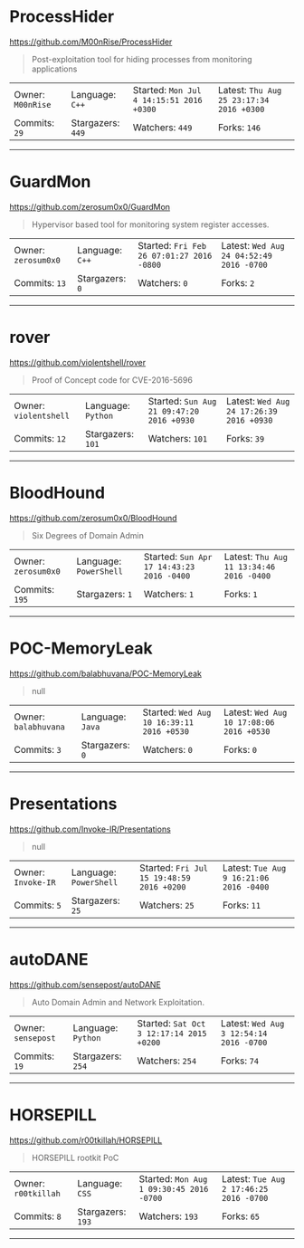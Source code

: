 # ProcessHider

https://github.com/M00nRise/ProcessHider
<blockquote>
Post-exploitation tool for hiding processes from monitoring applications
</blockquote>

<table>
<tr><td>Owner: <code>M00nRise</code></td>
    <td>Language: <code>C++</code></td>
    <td>Started: <code>Mon Jul 4 14:15:51 2016 +0300</code></td>
    <td>Latest: <code>Thu Aug 25 23:17:34 2016 +0300</code></td></tr>
<tr><td>Commits: <code>29</code></td>
    <td>Stargazers: <code>449</code></td>
    <td>Watchers: <code>449</code></td>
    <td>Forks: <code>146</code></td></tr>
</table>

---

# GuardMon

https://github.com/zerosum0x0/GuardMon
<blockquote>
Hypervisor based tool for monitoring system register accesses.
</blockquote>

<table>
<tr><td>Owner: <code>zerosum0x0</code></td>
    <td>Language: <code>C++</code></td>
    <td>Started: <code>Fri Feb 26 07:01:27 2016 -0800</code></td>
    <td>Latest: <code>Wed Aug 24 04:52:49 2016 -0700</code></td></tr>
<tr><td>Commits: <code>13</code></td>
    <td>Stargazers: <code>0</code></td>
    <td>Watchers: <code>0</code></td>
    <td>Forks: <code>2</code></td></tr>
</table>

---

# rover

https://github.com/violentshell/rover
<blockquote>
Proof of Concept code for CVE-2016-5696
</blockquote>

<table>
<tr><td>Owner: <code>violentshell</code></td>
    <td>Language: <code>Python</code></td>
    <td>Started: <code>Sun Aug 21 09:47:20 2016 +0930</code></td>
    <td>Latest: <code>Wed Aug 24 17:26:39 2016 +0930</code></td></tr>
<tr><td>Commits: <code>12</code></td>
    <td>Stargazers: <code>101</code></td>
    <td>Watchers: <code>101</code></td>
    <td>Forks: <code>39</code></td></tr>
</table>

---

# BloodHound

https://github.com/zerosum0x0/BloodHound
<blockquote>
Six Degrees of Domain Admin
</blockquote>

<table>
<tr><td>Owner: <code>zerosum0x0</code></td>
    <td>Language: <code>PowerShell</code></td>
    <td>Started: <code>Sun Apr 17 14:43:23 2016 -0400</code></td>
    <td>Latest: <code>Thu Aug 11 13:34:46 2016 -0400</code></td></tr>
<tr><td>Commits: <code>195</code></td>
    <td>Stargazers: <code>1</code></td>
    <td>Watchers: <code>1</code></td>
    <td>Forks: <code>1</code></td></tr>
</table>

---

# POC-MemoryLeak

https://github.com/balabhuvana/POC-MemoryLeak
<blockquote>
null
</blockquote>

<table>
<tr><td>Owner: <code>balabhuvana</code></td>
    <td>Language: <code>Java</code></td>
    <td>Started: <code>Wed Aug 10 16:39:11 2016 +0530</code></td>
    <td>Latest: <code>Wed Aug 10 17:08:06 2016 +0530</code></td></tr>
<tr><td>Commits: <code>3</code></td>
    <td>Stargazers: <code>0</code></td>
    <td>Watchers: <code>0</code></td>
    <td>Forks: <code>0</code></td></tr>
</table>

---

# Presentations

https://github.com/Invoke-IR/Presentations
<blockquote>
null
</blockquote>

<table>
<tr><td>Owner: <code>Invoke-IR</code></td>
    <td>Language: <code>PowerShell</code></td>
    <td>Started: <code>Fri Jul 15 19:48:59 2016 +0200</code></td>
    <td>Latest: <code>Tue Aug 9 16:21:06 2016 -0400</code></td></tr>
<tr><td>Commits: <code>5</code></td>
    <td>Stargazers: <code>25</code></td>
    <td>Watchers: <code>25</code></td>
    <td>Forks: <code>11</code></td></tr>
</table>

---

# autoDANE

https://github.com/sensepost/autoDANE
<blockquote>
Auto Domain Admin and Network Exploitation.
</blockquote>

<table>
<tr><td>Owner: <code>sensepost</code></td>
    <td>Language: <code>Python</code></td>
    <td>Started: <code>Sat Oct 3 12:17:14 2015 +0200</code></td>
    <td>Latest: <code>Wed Aug 3 12:54:14 2016 -0700</code></td></tr>
<tr><td>Commits: <code>19</code></td>
    <td>Stargazers: <code>254</code></td>
    <td>Watchers: <code>254</code></td>
    <td>Forks: <code>74</code></td></tr>
</table>

---

# HORSEPILL

https://github.com/r00tkillah/HORSEPILL
<blockquote>
HORSEPILL rootkit PoC
</blockquote>

<table>
<tr><td>Owner: <code>r00tkillah</code></td>
    <td>Language: <code>CSS</code></td>
    <td>Started: <code>Mon Aug 1 09:30:45 2016 -0700</code></td>
    <td>Latest: <code>Tue Aug 2 17:46:25 2016 -0700</code></td></tr>
<tr><td>Commits: <code>8</code></td>
    <td>Stargazers: <code>193</code></td>
    <td>Watchers: <code>193</code></td>
    <td>Forks: <code>65</code></td></tr>
</table>

---

